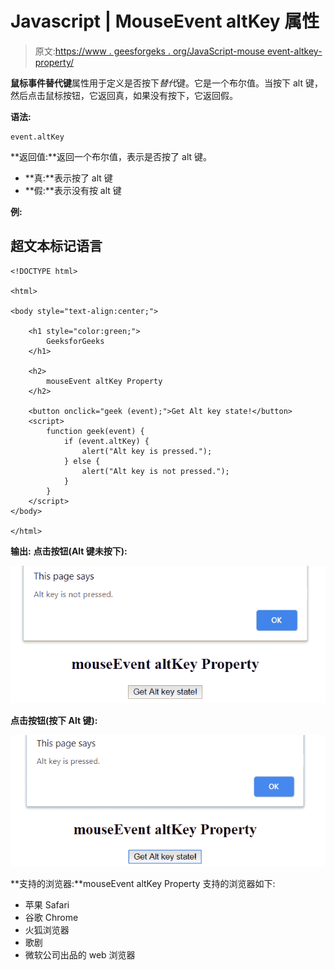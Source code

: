 # Javascript | MouseEvent altKey 属性

> 原文:[https://www . geesforgeks . org/JavaScript-mouse event-altkey-property/](https://www.geeksforgeeks.org/javascript-mouseevent-altkey-property/)

**鼠标事件替代键**属性用于定义是否按下*替代*键。它是一个布尔值。当按下 alt 键，然后点击鼠标按钮，它返回真，如果没有按下，它返回假。

**语法:**

```
event.altKey
```

**返回值:**返回一个布尔值，表示是否按了 alt 键。

*   **真:**表示按了 alt 键
*   **假:**表示没有按 alt 键

**例:**

## 超文本标记语言

```
<!DOCTYPE html>

<html>

<body style="text-align:center;">

    <h1 style="color:green;">
        GeeksforGeeks
    </h1>

    <h2>
        mouseEvent altKey Property
    </h2>

    <button onclick="geek (event);">Get Alt key state!</button>
    <script>
        function geek(event) {
            if (event.altKey) {
                alert("Alt key is pressed.");
            } else {
                alert("Alt key is not pressed.");
            }
        }
    </script>
</body>

</html>
```

**输出:**
**点击按钮(Alt 键未按下):**

![altkey](img/80c0653dcd0d99e7df65254a3c3a3bfb.png)

**点击按钮(按下 Alt 键):**

![altkey](img/3d4103e0f6a86ffe6e28dc2587f8e6fc.png)

**支持的浏览器:**mouseEvent altKey Property 支持的浏览器如下:

*   苹果 Safari
*   谷歌 Chrome
*   火狐浏览器
*   歌剧
*   微软公司出品的 web 浏览器